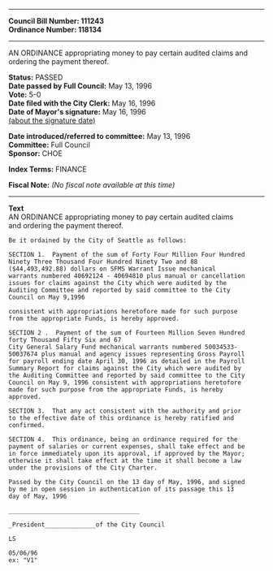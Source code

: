 * * * * *  
  
**Council Bill Number: [](#h0)[](#h2)111243**   
**Ordinance Number: 118134**  
  
* * * * *  
  
AN ORDINANCE appropriating money to pay certain audited claims and ordering the payment thereof.  
  
**Status:** PASSED   
**Date passed by Full Council:** May 13, 1996   
**Vote:** 5-0   
**Date filed with the City Clerk:** May 16, 1996   
**Date of Mayor's signature:** May 16, 1996   
[(about the signature date)](/~public/approvaldate.htm)   
  
  
**Date introduced/referred to committee:** May 13, 1996   
**Committee:** Full Council   
**Sponsor:** CHOE   
  
**Index Terms:** FINANCE  
  
**Fiscal Note:** *(No fiscal note available at this time)*  
  
* * * * *  
  
**Text**  
    AN ORDINANCE appropriating money to pay certain audited claims  
    and ordering the payment thereof.  
  
    Be it ordained by the City of Seattle as follows:  
  
    SECTION 1.  Payment of the sum of Forty Four Million Four Hundred  
    Ninety Three Thousand Four Hundred Ninety Two and 88  
    ($44,493,492.88) dollars on SFMS Warrant Issue mechanical  
    warrants numbered 40692124 - 40694810 plus manual or cancellation  
    issues for claims against the City which were audited by the  
    Auditing Committee and reported by said committee to the City  
    Council on May 9,1996  
  
    consistent with appropriations heretofore made for such purpose  
    from the appropriate Funds, is hereby approved.  
  
    SECTION 2 .  Payment of the sum of Fourteen Million Seven Hundred  
    forty Thousand Fifty Six and 67  
    City General Salary Fund mechanical warrants numbered 50034533-  
    50037674 plus manual and agency issues representing Gross Payroll  
    for payroll ending date April 30, 1996 as detailed in the Payroll  
    Summary Report for claims against the City which were audited by  
    the Auditing Committee and reported by said committee to the City  
    Council on May 9, 1996 consistent with appropriations heretofore  
    made for such purpose from the appropriate Funds, is hereby  
    approved.  
  
    SECTION 3.  That any act consistent with the authority and prior  
    to the effective date of this ordinance is hereby ratified and  
    confirmed.  
  
    SECTION 4.  This ordinance, being an ordinance required for the  
    payment of salaries or current expenses, shall take effect and be  
    in force immediately upon its approval, if approved by the Mayor;  
    otherwise it shall take effect at the time it shall become a law  
    under the provisions of the City Charter.  
  
    Passed by the City Council on the 13 day of May, 1996, and signed  
    by me in open session in authentication of its passage this 13  
    day of May, 1996  
  
    ____________________________________  
  
    _President______________of the City Council  
  
    LS  
  
    05/06/96  
    ex: "V1"  
